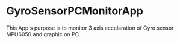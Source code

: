 # GyroSensorPCMonitorApp
This App's purpose is to monitor 3 axis accelaration of Gyro sensor MPU6050 and graphic on PC.
